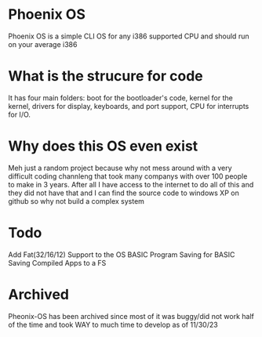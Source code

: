 # Phoenix OS
Phoenix OS is a simple CLI OS for any i386 supported CPU and should run on your average i386
# What is the strucure for code
It has four main folders: boot for the bootloader's code, kernel for the kernel, drivers for display, keyboards, and port support, CPU for interrupts for I/O.
# Why does this OS even exist
Meh just a random project because why not mess around with a very difficult coding channleng that took many companys with over 100 people to make in 3 years. After all I have access to the internet to do all of this and they did not have that and I can find the source code to windows XP on github so why not build a complex system
# Todo
Add Fat(32/16/12) Support to the OS
BASIC
Program Saving for BASIC
Saving Compiled Apps to a FS
# Archived
Pheonix-OS has been archived since most of it was buggy/did not work half of the time and took WAY to much time to develop as of 11/30/23
